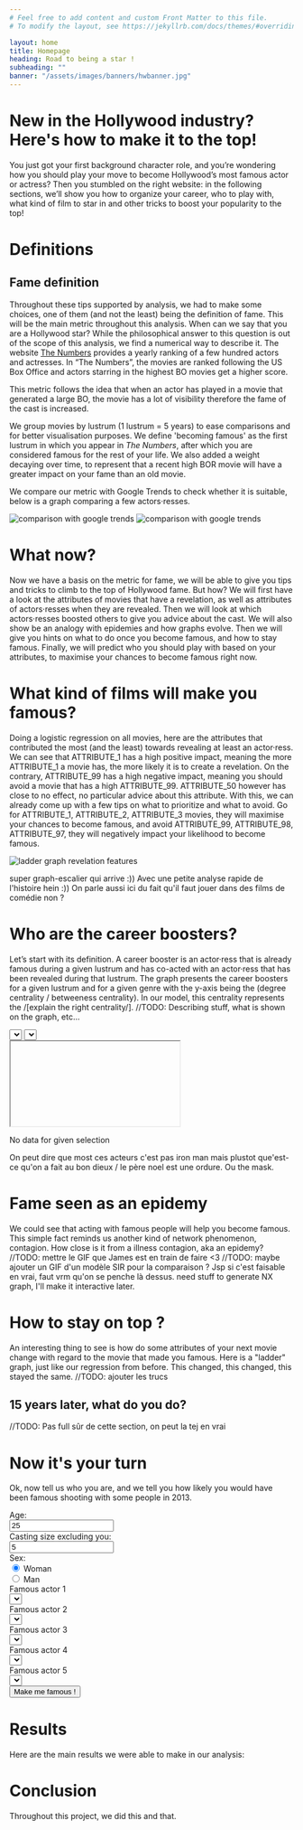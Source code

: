 ```yaml
---
# Feel free to add content and custom Front Matter to this file.
# To modify the layout, see https://jekyllrb.com/docs/themes/#overriding-theme-defaults

layout: home
title: Homepage
heading: Road to being a star !
subheading: ""
banner: "/assets/images/banners/hwbanner.jpg"
---
```


# New in the Hollywood industry? Here's how to make it to the top!

You just got your first background character role, and you’re wondering how you should play your move to become 
Hollywood’s most famous actor or actress? Then you stumbled on the right website: in the following sections, we’ll 
show you how to organize your career, who to play with, what kind of film to star in and other tricks to boost your 
popularity to the top!


# Definitions

## Fame definition

Throughout these tips supported by analysis, we had to make some choices, one of them (and not the least) being the definition of fame. This will be the main metric throughout this analysis. When can we say that you are a Hollywood star? While the philosophical answer to this question is out of the scope of this analysis, we find a numerical way to describe it. The website [The Numbers](https://www.the-numbers.com/box-office-star-records/domestic/yearly-acting/) provides a yearly ranking of a few hundred actors and actresses. In “The Numbers”, the movies are ranked following the US Box Office and actors starring in the highest BO movies get a higher score.

This metric follows the idea that when an actor has played in a movie that generated a large BO, the movie has a lot of visibility therefore the fame of the cast is increased. 


We group movies by lustrum (1 lustrum = 5 years) to ease comparisons and for better visualisation purposes. We define
'becoming famous' as the first lustrum in which you appear in _The Numbers_, after which you are considered famous for 
the rest of your life. We also added a weight decaying over time, to represent that a recent high BOR movie will have a
greater impact on your fame than an old movie.

We compare our metric with Google Trends to check whether it is suitable, below is a graph comparing a few 
actors·resses.

<img src="assets/images/img/score.svg" alt="comparison with google trends"/>
<img src="assets/images/img/trends.svg" alt="comparison with google trends"/>

# What now?

Now we have a basis on the metric for fame, we will be able to give you tips and tricks to climb to the top of Hollywood
fame. But how? We will first have a look at the attributes of movies that have a revelation, as well as attributes of 
actors·resses when they are revealed. Then we will look at which actors·resses boosted others to give you advice about 
the cast. We will also show be an analogy with epidemies and how graphs evolve. Then we will give you hints on what to 
do once you become famous, and how to stay famous. Finally, we will predict who you should play with based on your 
attributes, to maximise your chances to become famous right now.


# What kind of films will make you famous?

Doing a logistic regression on all movies, here are the attributes that contributed the most (and the least) towards 
revealing at least an actor·ress. We can see that ATTRIBUTE_1 has a high positive impact, meaning the more ATTRIBUTE_1 a movie has, the more likely it is to create a revelation. On the contrary, ATTRIBUTE_99 has a high negative impact, meaning you should avoid a movie that has a high ATTRIBUTE_99. ATTRIBUTE_50 however has close to no effect, no particular advice about this attribute.
With this, we can already come up with a few tips on what to prioritize and what to avoid. Go for ATTRIBUTE_1, ATTRIBUTE_2, ATTRIBUTE_3 movies, they will maximise your chances to become famous, and avoid ATTRIBUTE_99, ATTRIBUTE_98, ATTRIBUTE_97, they will negatively impact your likelihood to become famous.

<img src="assets/images/logistic_regression_comparison.svg" alt="ladder graph revelation features"/>

super graph-escalier qui arrive :)) Avec une petite analyse rapide de l'histoire hein :))
On parle aussi ici du fait qu'il faut jouer dans des films de comédie non ?


# Who are the career boosters?

Let’s start with its definition. A career booster is an actor·ress that is already famous during a given lustrum and has
co-acted with an actor·ress that has been revealed during that lustrum. The graph presents the career boosters for a
given lustrum and for a given genre with the y-axis being the (degree centrality  / betweeness centrality).
In our model, this centrality represents the /[explain the right centrality/].
//TODO: Describing stuff, what is shown on the graph, etc...

<div id="img-container" class="img-container">
    <div class="mb2">
        <select id="s_year" onchange="update_current_hist()"></select>
        <select id="s_genre" onchange="update_current_hist()"></select>
    </div>
    <iframe id="hist_booster">No available data</iframe>
    <p id="hist_error">No data for given selection</p>
</div>

On peut dire que most ces acteurs c'est pas iron man mais plustot que'est-ce qu'on a fait au bon dieux / 
le père noel est une ordure. Ou the mask.

# Fame seen as an epidemy
We could see that acting with famous people will help you become famous. This simple fact reminds us another kind of network phenomenon, contagion. How close is it from a illness contagion, aka an epidemy?
//TODO: mettre le GIF que James est en train de faire <3
//TODO: maybe ajouter un GIF d'un modèle SIR pour la comparaison ?
Jsp si c'est faisable en vrai, faut vrm qu'on se penche là dessus. need stuff to generate NX graph, I'll make it 
interactive later.

# How to stay on top ?
An interesting thing to see is how do some attributes of your next movie change with regard to the movie that made you famous. Here is a "ladder" graph, just like our regression from before. This changed, this changed, this stayed the same. //TODO: ajouter les trucs


## 15 years later, what do you do?
//TODO: Pas full sûr de cette section, on peut la tej en vrai

# Now it's your turn
Ok, now tell us who you are, and we tell you how likely you would have been famous shooting with some people in 2013.

<div class="mb2" id="personal_selector">
    <div class="row">
        <div class="column left"> <label for="age">Age: </label> </div>
        <div class="column right"><input type="number" id="age" min="0" value="25"/> </div>
    </div> 
    <div class="row">
        <div class="column left"><label for="total_actors">Casting size excluding you:</label></div>
        <div class="column right"><input type="number" id="total_actors" min="1" value="5"/></div>
    </div>
    <div class="row">
        <div class="column left"> Sex: </div>
        <div class="column right">         
            <div>
              <input type="radio" id="gender" name="drone" value="1" checked />
              <label for="gender">Woman</label>
            </div>
            <div>
              <input type="radio" id="is_male" name="drone" value="0" />
              <label for="is_male">Man</label>
            </div>
        </div>
    </div>
    <div class="row">
        <div class="column left">
            <label for="actor1">Famous actor 1</label>
        </div>
        <div class="column right"> 
            <select id="actor1"> </select>    
        </div>
    </div>
    <div class="row">
        <div class="column left">
            <label for="actor2">Famous actor 2</label>
        </div>
        <div class="column right">
            <select id="actor2"></select>  
        </div>
    </div>
    <div class="row">
        <div class="column left">
            <label for="actor3">Famous actor 3</label>
        </div>
        <div class="column right">
            <select id="actor3"></select>  
        </div>
    </div>
    <div class="row">
        <div class="column left">
            <label for="actor4">Famous actor 4</label>
        </div>
        <div class="column right">
            <select id="actor4"></select>  
        </div>
    </div>
    <div class="row">
        <div class="column left">
            <label for="actor5">Famous actor 5</label>
        </div>
        <div class="column right">
            <select id="actor5"></select>  
        </div>
    </div>
    <div class="center-children">
        <button id="button_predict" onclick="predict_score()" class="nice_button">Make me famous !</button><br/>
    </div>
    <p id="predicted_chances"></p>
</div>


# Results
Here are the main results we were able to make in our analysis:

# Conclusion
Throughout this project, we did this and that.

<script src="assets/js/lin_reg.js"></script>
<script src="assets/js/actor_list.js"></script>
<script src="assets/js/index.js"></script>
<link rel="stylesheet" href="assets/css/custom.css"/>
